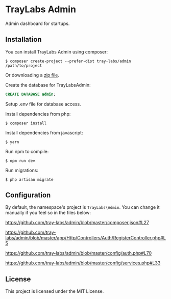 # TrayLabs Admin

Admin dashboard for startups.

## Installation

You can install TrayLabs Admin using composer:

```ssh
$ composer create-project --prefer-dist tray-labs/admin /path/to/project
```

Or downloading a [zip file](https://github.com/tray-labs/admin/archive/master.zip).

Create the database for TrayLabsAdmin:
```sql
CREATE DATABASE admin;
```

Setup .env file for database access.

Install dependencies from php:
```ssh
$ composer install

```

Install dependencies from javascript:

```ssh
$ yarn

```

Run npm to compile:
```ssh
$ npm run dev
```

Run migrations:
```ssh
$ php artisan migrate
```

## Configuration

By default, the namespace's project is `TrayLabs\Admin`. You can change it manually if you feel so in the files below:

https://github.com/tray-labs/admin/blob/master/composer.json#L27

https://github.com/tray-labs/admin/blob/master/app/Http/Controllers/Auth/RegisterController.php#L5

https://github.com/tray-labs/admin/blob/master/config/auth.php#L70

https://github.com/tray-labs/admin/blob/master/config/services.php#L33

## License

This project is licensed under the MIT License.
